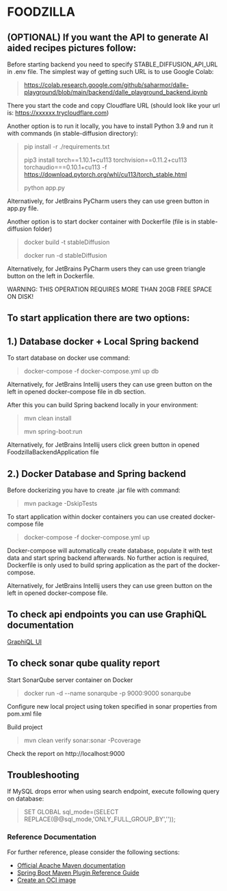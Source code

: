 # FOODZILLA

## (OPTIONAL) If you want the API to generate AI aided recipes pictures follow:
Before starting backend you need to specify STABLE_DIFFUSION_API_URL in .env file.
The simplest way of getting such URL is to use Google Colab:

> https://colab.research.google.com/github/saharmor/dalle-playground/blob/main/backend/dalle_playground_backend.ipynb

There you start the code and copy Cloudflare URL (should look like your url is: https://xxxxxx.trycloudflare.com)

Another option is to run it locally, you have to install Python 3.9 and run it with commands (in stable-diffusion directory):
> pip install -r ./requirements.txt
> 
> pip3 install torch==1.10.1+cu113 torchvision==0.11.2+cu113 torchaudio===0.10.1+cu113 -f https://download.pytorch.org/whl/cu113/torch_stable.html
> 
> python app.py

Alternatively, for JetBrains PyCharm users they can use green button in app.py file.

Another option is to start docker container with Dockerfile (file is in stable-diffusion folder) 

> docker build -t stableDiffusion
> 
> docker run -d stableDiffusion

Alternatively, for JetBrains PyCharm users they can use green triangle button on the left in Dockerfile.

WARNING: THIS OPERATION REQUIRES MORE THAN 20GB FREE SPACE ON DISK!

## To start application there are two options:

## 1.) Database docker + Local Spring backend

To start database on docker use command:
> docker-compose -f docker-compose.yml up db

Alternatively, for JetBrains Intellij users they can use green button on the left in opened docker-compose file in db section.

After this you can build Spring backend locally in your environment:
> mvn clean install
> 
> mvn spring-boot:run

Alternatively, for JetBrains Intellij users click green button in opened FoodzillaBackendApplication file

## 2.) Docker Database and Spring backend
Before dockerizing you have to create .jar file with command:

> mvn package -DskipTests

To start application within docker containers you can use created docker-compose file

> docker-compose -f docker-compose.yml up

Docker-compose will automatically create database, populate it with test data and start spring backend afterwards.
No further action is required, Dockerfile is only used to build spring application as the part of the docker-compose.

Alternatively, for JetBrains Intellij users they can use green button on the left in opened docker-compose file.

## To check api endpoints you can use GraphiQL documentation

[GraphiQL UI](http://localhost:8080/graphiql?path=/graphql)

## To check sonar qube quality report

Start SonarQube server container on Docker
> docker run -d --name sonarqube -p 9000:9000 sonarqube

Configure new local project using token specified in sonar properties from pom.xml file

Build project
> mvn clean verify sonar:sonar -Pcoverage

Check the report on http://localhost:9000

## Troubleshooting
If MySQL drops error when using search endpoint, execute following query on database:

> SET GLOBAL sql_mode=(SELECT REPLACE(@@sql_mode,'ONLY_FULL_GROUP_BY',''));

### Reference Documentation

For further reference, please consider the following sections:

* [Official Apache Maven documentation](https://maven.apache.org/guides/index.html)
* [Spring Boot Maven Plugin Reference Guide](https://docs.spring.io/spring-boot/docs/3.0.2/maven-plugin/reference/html/)
* [Create an OCI image](https://docs.spring.io/spring-boot/docs/3.0.2/maven-plugin/reference/html/#build-image)

